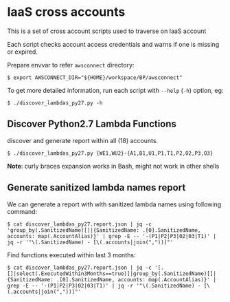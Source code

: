 # IaaS cross accounts

This is a set of cross account scripts used to traverse on IaaS account

Each script checks account access credentials and warns if one is missing or expired.

Prepare envvar to refer `awsconnect` directory:

```shell
$ export AWSCONNECT_DIR="${HOME}/workspace/BP/awsconnect"
```

To get more detailed information, run each script with `--help` (`-h`) option, eg:

```shell
$ ./discover_lambdas_py27.py -h
```

## Discover Python2.7 Lambda Functions

discover and generate report within all (18) accounts.

```shell
$ ./discover_lambdas_py27.py {WE1,WU2}-{A1,B1,U1,P1,T1,P2,O2,P3,O3}
```

**Note**: curly braces expansion works in Bash, might not work in other shells

## Generate sanitized lambda names report

We can generate a report with with sanitized lambda names using following command:

```shell
$ cat discover_lambdas_py27.report.json | jq -c 'group_by(.SanitizedName)[]|{SanitizedName: .[0].SanitizedName, accounts: map(.AccountAlias)}' | grep -E -- '-(P1|P2|P3|02|03|T1)' | jq -r '"\(.SanitizedName) - [\(.accounts|join(","))]"'
```

Find functions executed within last 3 months:
```shell
$ cat discover_lambdas_py27.report.json | jq -c '[.[]|select(.ExecutedWithin3Months==true)]|group_by(.SanitizedName)[]|{SanitizedName: .[0].SanitizedName, accounts: map(.AccountAlias)}' | grep -E -- '-(P1|P2|P3|02|03|T1)' | jq -r '"\(.SanitizedName) - [\(.accounts|join(","))]"'
```